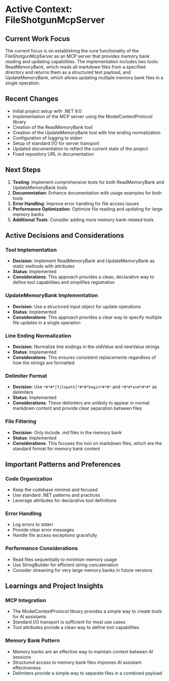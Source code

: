 # Active Context: FileShotgunMcpServer

## Current Work Focus
The current focus is on establishing the core functionality of the FileShotgunMcpServer as an MCP server that provides memory bank reading and updating capabilities. The implementation includes two tools: ReadMemoryBank, which reads all markdown files from a specified directory and returns them as a structured text payload, and UpdateMemoryBank, which allows updating multiple memory bank files in a single operation.

## Recent Changes
- Initial project setup with .NET 9.0
- Implementation of the MCP server using the ModelContextProtocol library
- Creation of the ReadMemoryBank tool
- Creation of the UpdateMemoryBank tool with line ending normalization
- Configuration of logging to stderr
- Setup of standard I/O for server transport
- Updated documentation to reflect the current state of the project
- Fixed repository URL in documentation

## Next Steps
1. **Testing**: Implement comprehensive tests for both ReadMemoryBank and UpdateMemoryBank tools
2. **Documentation**: Enhance documentation with usage examples for both tools
3. **Error Handling**: Improve error handling for file access issues
4. **Performance Optimization**: Optimize file reading and updating for large memory banks
5. **Additional Tools**: Consider adding more memory bank-related tools

## Active Decisions and Considerations

### Tool Implementation
- **Decision**: Implement ReadMemoryBank and UpdateMemoryBank as static methods with attributes
- **Status**: Implemented
- **Considerations**: This approach provides a clean, declarative way to define tool capabilities and simplifies registration

### UpdateMemoryBank Implementation
- **Decision**: Use a structured input object for update operations
- **Status**: Implemented
- **Considerations**: This approach provides a clear way to specify multiple file updates in a single operation

### Line Ending Normalization
- **Decision**: Normalize line endings in the oldValue and newValue strings
- **Status**: Implemented
- **Considerations**: This ensures consistent replacements regardless of how the strings are formatted

### Delimiter Format
- **Decision**: Use `*#*#*[filepath]*#*#*begin*#*#*` and `*#*#*end*#*#*` as delimiters
- **Status**: Implemented
- **Considerations**: These delimiters are unlikely to appear in normal markdown content and provide clear separation between files

### File Filtering
- **Decision**: Only include .md files in the memory bank
- **Status**: Implemented
- **Considerations**: This focuses the tool on markdown files, which are the standard format for memory bank content

## Important Patterns and Preferences

### Code Organization
- Keep the codebase minimal and focused
- Use standard .NET patterns and practices
- Leverage attributes for declarative tool definitions

### Error Handling
- Log errors to stderr
- Provide clear error messages
- Handle file access exceptions gracefully

### Performance Considerations
- Read files sequentially to minimize memory usage
- Use StringBuilder for efficient string concatenation
- Consider streaming for very large memory banks in future versions

## Learnings and Project Insights

### MCP Integration
- The ModelContextProtocol library provides a simple way to create tools for AI assistants
- Standard I/O transport is sufficient for most use cases
- Tool attributes provide a clean way to define tool capabilities

### Memory Bank Pattern
- Memory banks are an effective way to maintain context between AI sessions
- Structured access to memory bank files improves AI assistant effectiveness
- Delimiters provide a simple way to separate files in a combined payload
